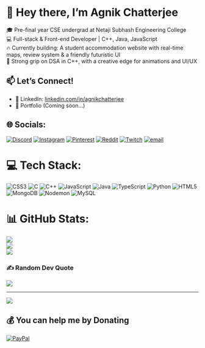 # 👋 Hey there, I’m Agnik Chatterjee

🎓 Pre-final year CSE undergrad at Netaji Subhash Engineering College  
💻 Full-stack & Front-end Developer | C++, Java, JavaScript  
🔥 Currently building: A student accommodation website with real-time maps, review system & a friendly futuristic UI  
🧠 Strong grip on DSA in C++, with a creative edge for animations and UI/UX

## 📫 Let’s Connect!
- 🔗 LinkedIn: [linkedin.com/in/agnikchatterjee](https://linkedin.com/in/agnik-chatterjee)  
- 🧠 Portfolio (Coming soon...)
## 🌐 Socials:
[![Discord](https://img.shields.io/badge/Discord-%237289DA.svg?logo=discord&logoColor=white)](https://discord.gg/https://discord.gg/X3c927vbVJ) [![Instagram](https://img.shields.io/badge/Instagram-%23E4405F.svg?logo=Instagram&logoColor=white)](https://instagram.com/agnikhq) [![Pinterest](https://img.shields.io/badge/Pinterest-%23E60023.svg?logo=Pinterest&logoColor=white)](https://pinterest.com/agnikhq) [![Reddit](https://img.shields.io/badge/Reddit-%23FF4500.svg?logo=Reddit&logoColor=white)](https://reddit.com/user/iPhone_log) [![Twitch](https://img.shields.io/badge/Twitch-%239146FF.svg?logo=Twitch&logoColor=white)](https://twitch.tv/eunagn) [![email](https://img.shields.io/badge/Email-D14836?logo=gmail&logoColor=white)](mailto:abhikchatterjee2017@gmail.com) 

# 💻 Tech Stack:
![CSS3](https://img.shields.io/badge/css3-%231572B6.svg?style=for-the-badge&logo=css3&logoColor=white) ![C](https://img.shields.io/badge/c-%2300599C.svg?style=for-the-badge&logo=c&logoColor=white) ![C++](https://img.shields.io/badge/c++-%2300599C.svg?style=for-the-badge&logo=c%2B%2B&logoColor=white) ![JavaScript](https://img.shields.io/badge/javascript-%23323330.svg?style=for-the-badge&logo=javascript&logoColor=%23F7DF1E) ![Java](https://img.shields.io/badge/java-%23ED8B00.svg?style=for-the-badge&logo=openjdk&logoColor=white) ![TypeScript](https://img.shields.io/badge/typescript-%23007ACC.svg?style=for-the-badge&logo=typescript&logoColor=white) ![Python](https://img.shields.io/badge/python-3670A0?style=for-the-badge&logo=python&logoColor=ffdd54) ![HTML5](https://img.shields.io/badge/html5-%23E34F26.svg?style=for-the-badge&logo=html5&logoColor=white) ![MongoDB](https://img.shields.io/badge/MongoDB-%234ea94b.svg?style=for-the-badge&logo=mongodb&logoColor=white) ![Nodemon](https://img.shields.io/badge/NODEMON-%23323330.svg?style=for-the-badge&logo=nodemon&logoColor=%BBDEAD) ![MySQL](https://img.shields.io/badge/mysql-4479A1.svg?style=for-the-badge&logo=mysql&logoColor=white)
# 📊 GitHub Stats:
![](https://github-readme-stats.vercel.app/api?username=eunagn07&theme=github_dark&hide_border=false&include_all_commits=false&count_private=false)<br/>
![](https://nirzak-streak-stats.vercel.app/?user=eunagn07&theme=github_dark&hide_border=false)<br/>
![](https://github-readme-stats.vercel.app/api/top-langs/?username=eunagn07&theme=github_dark&hide_border=false&include_all_commits=false&count_private=false&layout=compact)

### ✍️ Random Dev Quote
![](https://quotes-github-readme.vercel.app/api?type=horizontal&theme=radical)

---
[![](https://visitcount.itsvg.in/api?id=eunagn07&icon=0&color=0)](https://visitcount.itsvg.in)

  ## 💰 You can help me by Donating
  [![PayPal](https://img.shields.io/badge/PayPal-00457C?style=for-the-badge&logo=paypal&logoColor=white)](https://paypal.me/@agnikch) 

  
<!-- Proudly created with GPRM ( https://gprm.itsvg.in ) -->
